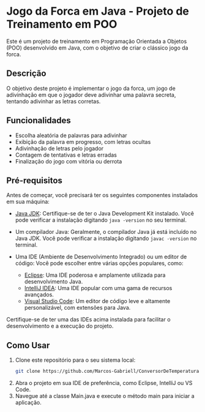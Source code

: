 # Jogo da Forca em Java - Projeto de Treinamento em POO

Este é um projeto de treinamento em Programação Orientada a Objetos (POO) desenvolvido em Java, com o objetivo de criar o clássico jogo da forca.

## Descrição

O objetivo deste projeto é implementar o jogo da forca, um jogo de adivinhação em que o jogador deve adivinhar uma palavra secreta, tentando adivinhar as letras corretas.

## Funcionalidades

- Escolha aleatória de palavras para adivinhar
- Exibição da palavra em progresso, com letras ocultas
- Adivinhação de letras pelo jogador
- Contagem de tentativas e letras erradas
- Finalização do jogo com vitória ou derrota

## Pré-requisitos

Antes de começar, você precisará ter os seguintes componentes instalados em sua máquina:

- [Java JDK](https://www.oracle.com/java/technologies/javase-downloads.html): Certifique-se de ter o Java Development Kit instalado. Você pode verificar a instalação digitando `java -version` no seu terminal.
- Um compilador Java: Geralmente, o compilador Java já está incluído no Java JDK. Você pode verificar a instalação digitando `javac -version` no terminal.
- Uma IDE (Ambiente de Desenvolvimento Integrado) ou um editor de código: Você pode escolher entre várias opções populares, como:

  - [Eclipse](https://www.eclipse.org/downloads/): Uma IDE poderosa e amplamente utilizada para desenvolvimento Java.
  - [IntelliJ IDEA](https://www.jetbrains.com/idea/download/): Uma IDE popular com uma gama de recursos avançados.
  - [Visual Studio Code](https://code.visualstudio.com/download): Um editor de código leve e altamente personalizável, com extensões para Java.

Certifique-se de ter uma das IDEs acima instalada para facilitar o desenvolvimento e a execução do projeto.



## Como Usar

1. Clone este repositório para o seu sistema local:
   ```sh
   git clone https://github.com/Marcos-Gabriell/ConversorDeTemperatura.git](https://github.com/Marcos-Gabriell/Jogo-da-Forca.git)

2. Abra o projeto em sua IDE de preferência, como Eclipse, IntelliJ ou VS Code.
3. Navegue até a classe Main.java e execute o método main para iniciar a aplicação.
